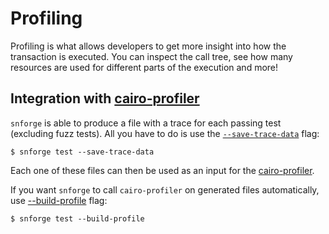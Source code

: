 # Profiling

Profiling is what allows developers to get more insight into how the transaction is executed.
You can inspect the call tree, see how many resources are used for different parts of the execution and more!

## Integration with [cairo-profiler](https://github.com/software-mansion/cairo-profiler)

`snforge` is able to produce a file with a trace for each passing test (excluding fuzz tests). 
All you have to do is use the [`--save-trace-data`](../appendix/snforge/test.md#--save-trace-data) flag:

```shell
$ snforge test --save-trace-data
```

Each one of these files can then be used as an input
for the [cairo-profiler](https://github.com/software-mansion/cairo-profiler).

If you want `snforge` to call `cairo-profiler` on generated files automatically, use [--build-profile](../appendix/snforge/test.md#--build-profile) flag:

```shell
$ snforge test --build-profile
``` 
